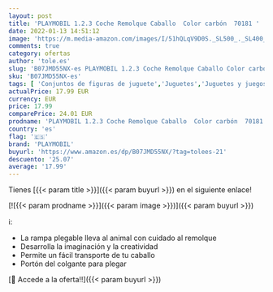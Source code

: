 ```yaml
---
layout: post
title: 'PLAYMOBIL 1.2.3 Coche Remolque Caballo  Color carbón  70181 '
date: 2022-01-13 14:51:12
image: 'https://m.media-amazon.com/images/I/51hQLqV9D0S._SL500_._SL400_.jpg'
comments: true
category: ofertas
author: 'tole.es'
slug: 'B07JMD55NX-es PLAYMOBIL 1.2.3 Coche Remolque Caballo Color carbón 70181'
sku: 'B07JMD55NX-es'
tags: [ 'Conjuntos de figuras de juguete','Juguetes','Juguetes y juegos','Muñecos y figuras','playmobil', ]
actualPrice: 17.99 EUR
currency: EUR
price: 17.99
comparePrice: 24.01 EUR
prodname: 'PLAYMOBIL 1.2.3 Coche Remolque Caballo  Color carbón  70181 '
country: 'es'
flag: '🇪🇸'
brand: 'PLAYMOBIL'
buyurl: 'https://www.amazon.es/dp/B07JMD55NX/?tag=tolees-21'
descuento: '25.07'
average: '17.99'
---
```


Tienes [{{< param title >}}]({{< param buyurl >}}) en el siguiente enlace!

[![{{< param prodname >}}]({{< param image >}})]({{< param buyurl >}})

ℹ️:

- La rampa plegable lleva al animal con cuidado al remolque
- Desarrolla la imaginación y la creatividad
- Permite un fácil transporte de tu caballo
- Portón del colgante para plegar

[🛒 Accede a la oferta!!]({{< param buyurl >}})
